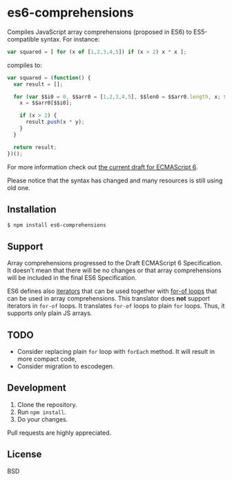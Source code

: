 # es6-comprehensions

Compiles JavaScript array comprehensions (proposed in ES6) to ES5-compatible syntax. For instance:

```js
var squared = [ for (x of [1,2,3,4,5]) if (x > 2) x * x ];
```

compiles to:

```js
var squared = (function() {
  var result = [];

  for (var $$i0 = 0, $$arr0 = [1,2,3,4,5], $$len0 = $$arr0.length, x; $$i0 < $$len0; $$i0++) {
    x = $$arr0[$$i0];

    if (x > 2) {
      result.push(x * y);
    }
  }

  return result;
})();
```

For more information check out [the current draft for ECMAScript 6](http://people.mozilla.org/~jorendorff/es6-draft.html#sec-array-comprehension).

Please notice that the syntax has changed and many resources is still using old one.

## Installation

```
$ npm install es6-comprehensions
```

## Support

Array comprehensions progressed to the Draft ECMAScript 6 Specification. It doesn't mean that there will be no changes or that array comprehensions will be included in the final ES6 Specification.

ES6 defines also [iterators](http://tc39wiki.calculist.org/es6/iterators/) that can be used together with [for-of loops](http://tc39wiki.calculist.org/es6/for-of/) that can be used in array comprehensions. This translator does **not** support iterators in `for-of` loops. It translates `for-of` loops to plain `for` loops. Thus, it supports only plain JS arrays.

## TODO

* Consider replacing plain `for` loop with `forEach` method. It will result in more compact code,
* Consider migration to escodegen.

## Development

1. Clone the repository.
2. Run `npm install`.
3. Do your changes.

Pull requests are highly appreciated.

## License

BSD
